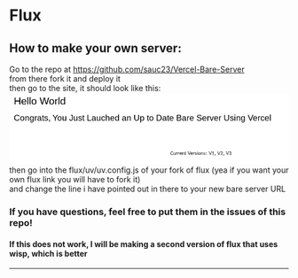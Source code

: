 # Flux
## How to make your own server:<br>
Go to the repo at https://github.com/sauc23/Vercel-Bare-Server <br>
from there fork it and deploy it <br>
then go  to the site, it should look like this: <br>
<img src="readme-assets/bare.png" alt="should look like this"> <br>
then go into the flux/uv/uv.config.js of your fork of flux (yea if you want your own flux link you will have to fork it)<br>
and change the line i have pointed out in there to your new bare server URL<br>


### If you have questions, feel free to put them in the issues of this repo!<br>
#### If this does not work, I will be making a second version of flux that uses wisp, which is better
<hr>




